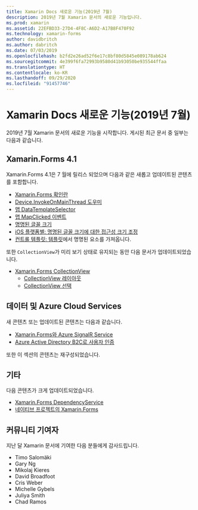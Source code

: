 ```yaml
---
title: Xamarin Docs 새로운 기능(2019년 7월)
description: 2019년 7월 Xamarin 문서의 새로운 기능입니다.
ms.prod: xamarin
ms.assetid: 22EFBD33-27D4-4F8C-A6D2-A17B8F470F92
ms.technology: xamarin-forms
author: davidbritch
ms.author: dabritch
ms.date: 07/03/2019
ms.openlocfilehash: b2fd2e26ad52f6e17c8bf80d5845e089178ab624
ms.sourcegitcommit: 4e399f6fa72993b9580d41b93050be935544ffaa
ms.translationtype: HT
ms.contentlocale: ko-KR
ms.lasthandoff: 09/29/2020
ms.locfileid: "91457746"
---
```

# <a name="xamarin-docs-whats-new-july-2019"></a>Xamarin Docs 새로운 기능(2019년 7월)

2019년 7월 Xamarin 문서의 새로운 기능을 시작합니다. 게시된 최근 문서 중 일부는 다음과 같습니다.

## <a name="xamarinforms-41"></a>Xamarin.Forms 4.1

Xamarin.Forms 4.1은 7 월에 릴리스 되었으며 다음과 같은 새롭고 업데이트된 콘텐츠를 포함합니다.

- [Xamarin.Forms 확인란](~/xamarin-forms/user-interface/checkbox.md)
- [Device.InvokeOnMainThread 도우미](~/xamarin-forms/platform/device.md#interact-with-the-ui-from-background-threads)
- [맵 DataTemplateSelector](~/xamarin-forms/user-interface/map/pins.md#choose-item-appearance-at-runtime)
- [맵 MapClicked 이벤트](~/xamarin-forms/user-interface/map/map.md#map-clicks)
- [명명된 글꼴 크기](~/xamarin-forms/user-interface/text/fonts.md#named-font-sizes)
- [iOS 플랫폼별: 명명된 글꼴 크기에 대한 접근성 크기 조정](~/xamarin-forms/platform/ios/named-font-size-scaling.md)
- [컨트롤 템플릿: 템플릿](~/xamarin-forms/app-fundamentals/templates/control-template.md#get-a-named-element-from-a-template)에서 명명된 요소를 가져옵니다.

또한 `CollectionView`가 미리 보기 상태로 유지되는 동안 다음 문서가 업데이트되었습니다.

- [Xamarin.Forms CollectionView](~/xamarin-forms/user-interface/collectionview/index.md)
  - [CollectionView 레이아웃](~/xamarin-forms/user-interface/collectionview/layout.md)
  - [CollectionView 선택](~/xamarin-forms/user-interface/collectionview/selection.md)

## <a name="data--azure-cloud-services"></a>데이터 및 Azure Cloud Services

새 콘텐츠 또는 업데이트된 콘텐츠는 다음과 같습니다.

- [Xamarin.Forms와 Azure SignalR Service](../xamarin-forms/data-cloud/azure-services/azure-signalr.md)
- [Azure Active Directory B2C로 사용자 인증](~/xamarin-forms/data-cloud/authentication/azure-ad-b2c.md)

또한 이 섹션의 콘텐츠는 재구성되었습니다.

## <a name="other"></a>기타

다음 콘텐츠가 크게 업데이트되었습니다.

- [Xamarin.Forms DependencyService](../xamarin-forms/app-fundamentals/dependency-service/index.md)
- [네이티브 프로젝트의 Xamarin.Forms](../xamarin-forms/platform/native-forms.md)

## <a name="community-contributors"></a>커뮤니티 기여자

지난 달 Xamarin 문서에 기여한 다음 분들에게 감사드립니다.

- Timo Salomäki
- Gary Ng
- Mikolaj Kieres
- David Broadfoot
- Cris Weber
- Michelle Gybels
- Juliya Smith
- Chad Ramos